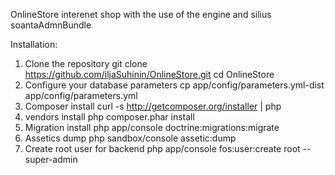 OnlineStore
interenet shop with the use of the engine and silius soantaAdmnBundle

Installation:
1) Clone the repository
        git clone https://github.com/iljaSuhinin/OnlineStore.git
        cd OnlineStore
2) Configure your database parameters
        cp app/config/parameters.yml-dist app/config/parameters.yml
3) Composer install
        curl -s http://getcomposer.org/installer | php
4) vendors install
        php composer.phar install
5) Migration install
        php app/console doctrine:migrations:migrate
6) Assetics dump
        php sandbox/console assetic:dump
7) Create root user for backend
        php app/console fos:user:create root --super-admin
